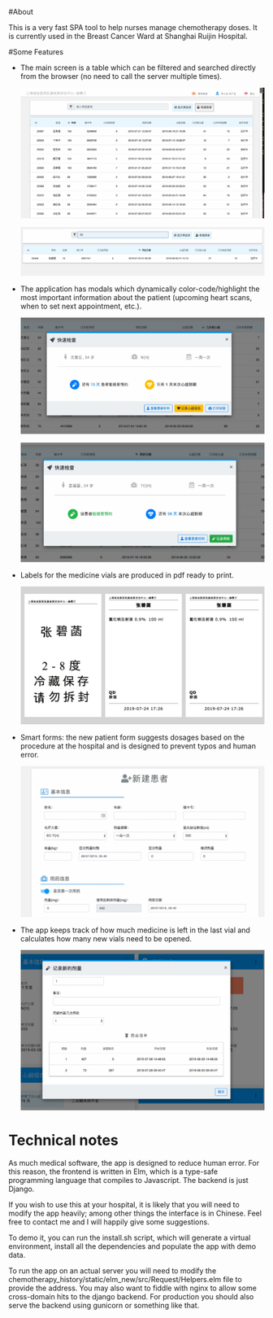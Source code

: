 #About

This is a very fast SPA tool to help nurses manage chemotherapy doses. It is currently used in the Breast Cancer Ward at Shanghai Ruijin Hospital. 

#Some Features

- The main screen is a table which can be filtered and searched directly from the browser (no need to call the server multiple times). 

  ![](./img/main.jpg)

  ![](./img/main_search.jpg)

- The application has modals which dynamically color-code/highlight the most important information about the patient (upcoming heart scans, when to set next appointment, etc.).

  ![](./img/modal1.jpg)

  ![](./img/modal2.jpg)

- Labels for the medicine vials are produced in pdf ready to print.

  ![](./img/labels.jpg)

- Smart forms: the new patient form suggests dosages based on the procedure at the hospital and is designed to prevent typos and human error.

  ![](./img/new_patient.jpg)

- The app keeps track of how much medicine is left in the last vial and calculates how many new vials need to be opened.

  ![](./img/bottles.jpg)

# Technical notes

As much medical software, the app is designed to reduce human error. For this reason, the frontend is written in Elm, which is a type-safe programming language that compiles to Javascript. The backend is just Django.

If you wish to use this at your hospital, it is likely that you will need to modify the app heavily; among other things the interface is in Chinese. Feel free to contact me and I will happily give some suggestions.

To demo it, you can run the install.sh script, which will generate a virtual environment, install all the dependencies and populate the app with demo data.

To run the app on an actual server you will need to modify the chemotherapy_history/static/elm_new/src/Request/Helpers.elm file to provide the address. You may also want to fiddle with nginx to allow some cross-domain hits to the django backend. For production you should also serve the backend using gunicorn or something like that.